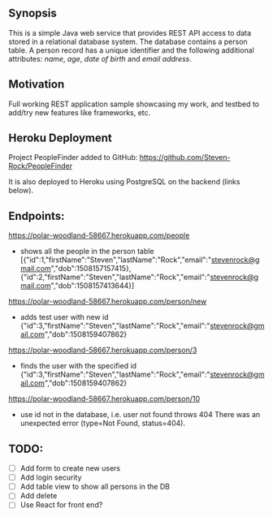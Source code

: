 ## Synopsis

This is a simple Java web service that provides REST API access to data stored in a relational database system. The database contains a person table. A person record has a unique identifier and the following additional attributes: *name*, *age*, *date of birth* and *email address*.

## Motivation

Full working REST application sample showcasing my work, and testbed to add/try new features like frameworks, etc.

## Heroku Deployment

Project PeopleFinder added to GitHub:
https://github.com/Steven-Rock/PeopleFinder

It is also deployed to Heroku using PostgreSQL on the backend (links below).

## Endpoints:

https://polar-woodland-58667.herokuapp.com/people
- shows all the people in the person table
[{"id":1,"firstName":"Steven","lastName":"Rock","email":"stevenrock@gmail.com","dob":1508157157415},
{"id":2,"firstName":"Steven","lastName":"Rock","email":"stevenrock@gmail.com","dob":1508157413644}]

https://polar-woodland-58667.herokuapp.com/person/new
- adds test user with new id
{"id":3,"firstName":"Steven","lastName":"Rock","email":"stevenrock@gmail.com","dob":1508159407862}

https://polar-woodland-58667.herokuapp.com/person/3
- finds the user with the specified id
{"id":3,"firstName":"Steven","lastName":"Rock","email":"stevenrock@gmail.com","dob":1508159407862}

https://polar-woodland-58667.herokuapp.com/person/10
- use id not in the database, i.e. user not found throws 404
There was an unexpected error (type=Not Found, status=404).

## TODO:

- [ ] Add form to create new users
- [ ] Add login security
- [ ] Add table view to show all persons in the DB
- [ ] Add delete
- [ ] Use React for front end?
